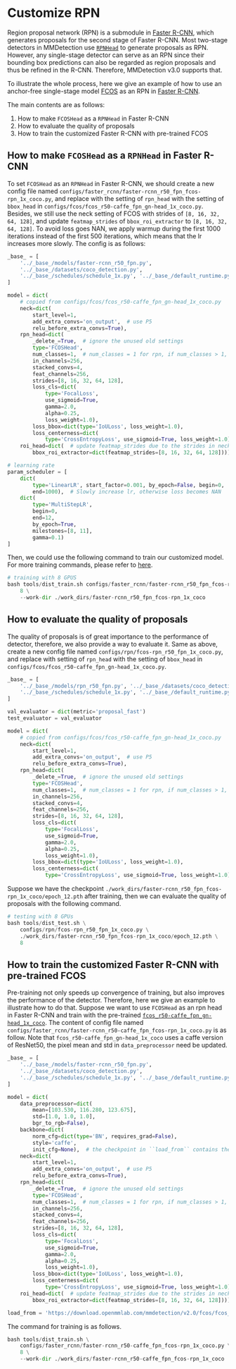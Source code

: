 # Customize RPN

Region proposal network (RPN) is a submodule in [Faster R-CNN](https://arxiv.org/abs/1506.01497), which generates proposals for the second stage of Faster R-CNN. Most two-stage detectors in MMDetection use [`RPNHead`](https://github.com/open-mmlab/mmdetection/blob/dev-3.x/mmdet/models/dense_heads/rpn_head.py) to generate proposals as RPN. However, any single-stage detector can serve as an RPN since their bounding box predictions can also be regarded as region proposals and thus be refined in the R-CNN. Therefore, MMDetection v3.0 supports that.

To illustrate the whole process, here we give an example of how to use an anchor-free single-stage model [FCOS](configs/fcos/fcos_r50-caffe_fpn_gn-head_1x_coco.py) as an RPN in [Faster R-CNN](configs/faster_rcnn/faster-rcnn_r50_fpn_fcos-rpn_1x_coco.py).

The main contents are as follows:

1. How to make `FCOSHead` as a `RPNHead` in Faster R-CNN
2. How to evaluate the quality of proposals
3. How to train the customized Faster R-CNN with pre-trained FCOS

## How to make `FCOSHead` as a `RPNHead` in Faster R-CNN

To set `FCOSHead` as an `RPNHead` in Faster R-CNN, we should create a new config file named `configs/faster_rcnn/faster-rcnn_r50_fpn_fcos-rpn_1x_coco.py`, and replace with the setting of `rpn_head` with the setting of `bbox_head` in `configs/fcos/fcos_r50-caffe_fpn_gn-head_1x_coco.py`. Besides, we still use the neck setting of FCOS with strides of `[8, 16, 32, 64, 128]`, and update `featmap_strides` of `bbox_roi_extractor` to `[8, 16, 32, 64, 128]`. To avoid loss goes NAN, we apply warmup during the first 1000 iterations instead of the first 500 iterations, which means that the lr increases more slowly. The config is as follows:

```python
_base_ = [
    '../_base_/models/faster-rcnn_r50_fpn.py',
    '../_base_/datasets/coco_detection.py',
    '../_base_/schedules/schedule_1x.py', '../_base_/default_runtime.py'
]

model = dict(
    # copied from configs/fcos/fcos_r50-caffe_fpn_gn-head_1x_coco.py
    neck=dict(
        start_level=1,
        add_extra_convs='on_output',  # use P5
        relu_before_extra_convs=True),
    rpn_head=dict(
        _delete_=True,  # ignore the unused old settings
        type='FCOSHead',
        num_classes=1,  # num_classes = 1 for rpn, if num_classes > 1, it will be set to 1 in rpn head
        in_channels=256,
        stacked_convs=4,
        feat_channels=256,
        strides=[8, 16, 32, 64, 128],
        loss_cls=dict(
            type='FocalLoss',
            use_sigmoid=True,
            gamma=2.0,
            alpha=0.25,
            loss_weight=1.0),
        loss_bbox=dict(type='IoULoss', loss_weight=1.0),
        loss_centerness=dict(
            type='CrossEntropyLoss', use_sigmoid=True, loss_weight=1.0)),
    roi_head=dict(  # update featmap_strides due to the strides in neck
        bbox_roi_extractor=dict(featmap_strides=[8, 16, 32, 64, 128])))

# learning rate
param_scheduler = [
    dict(
        type='LinearLR', start_factor=0.001, by_epoch=False, begin=0,
        end=1000),  # Slowly increase lr, otherwise loss becomes NAN
    dict(
        type='MultiStepLR',
        begin=0,
        end=12,
        by_epoch=True,
        milestones=[8, 11],
        gamma=0.1)
]
```

Then, we could use the following command to train our customized model. For more training commands, please refer to [here](https://github.com/open-mmlab/mmdetection/blob/dev-3.x/docs/en/1_exist_data_model.md).

```python
# training with 8 GPUS
bash tools/dist_train.sh configs/faster_rcnn/faster-rcnn_r50_fpn_fcos-rpn_1x_coco.py \
    8 \
    --work-dir ./work_dirs/faster-rcnn_r50_fpn_fcos-rpn_1x_coco
```

## How to evaluate the quality of proposals

The quality of proposals is of great importance to the performance of detector, therefore, we also provide a way to evaluate it. Same as above, create a new config file named `configs/rpn/fcos-rpn_r50_fpn_1x_coco.py`, and replace with setting of `rpn_head` with the setting of `bbox_head` in `configs/fcos/fcos_r50-caffe_fpn_gn-head_1x_coco.py`.

```python
_base_ = [
    '../_base_/models/rpn_r50_fpn.py', '../_base_/datasets/coco_detection.py',
    '../_base_/schedules/schedule_1x.py', '../_base_/default_runtime.py'
]

val_evaluator = dict(metric='proposal_fast')
test_evaluator = val_evaluator

model = dict(
    # copied from configs/fcos/fcos_r50-caffe_fpn_gn-head_1x_coco.py
    neck=dict(
        start_level=1,
        add_extra_convs='on_output',  # use P5
        relu_before_extra_convs=True),
    rpn_head=dict(
        _delete_=True,  # ignore the unused old settings
        type='FCOSHead',
        num_classes=1,  # num_classes = 1 for rpn, if num_classes > 1, it will be set to 1 in rpn head
        in_channels=256,
        stacked_convs=4,
        feat_channels=256,
        strides=[8, 16, 32, 64, 128],
        loss_cls=dict(
            type='FocalLoss',
            use_sigmoid=True,
            gamma=2.0,
            alpha=0.25,
            loss_weight=1.0),
        loss_bbox=dict(type='IoULoss', loss_weight=1.0),
        loss_centerness=dict(
            type='CrossEntropyLoss', use_sigmoid=True, loss_weight=1.0)))
```

Suppose we have the checkpoint `./work_dirs/faster-rcnn_r50_fpn_fcos-rpn_1x_coco/epoch_12.pth` after training, then we can evaluate the quality of proposals with the following command.

```python
# testing with 8 GPUs
bash tools/dist_test.sh \
    configs/rpn/fcos-rpn_r50_fpn_1x_coco.py \
    ./work_dirs/faster-rcnn_r50_fpn_fcos-rpn_1x_coco/epoch_12.pth \
    8
```

## How to train the customized Faster R-CNN with pre-trained FCOS

Pre-training not only speeds up convergence of training, but also improves the performance of the detector. Therefore, here we give an example to illustrate how to do that. Suppose we want to use `FCOSHead` as an rpn head in Faster R-CNN and train with the pre-trained [`fcos_r50-caffe_fpn_gn-head_1x_coco`](https://download.openmmlab.com/mmdetection/v2.0/fcos/fcos_r50_caffe_fpn_gn-head_1x_coco/fcos_r50_caffe_fpn_gn-head_1x_coco-821213aa.pth). The content of config file named `configs/faster_rcnn/faster-rcnn_r50-caffe_fpn_fcos-rpn_1x_coco.py` is as follow. Note that `fcos_r50-caffe_fpn_gn-head_1x_coco` uses a caffe version of ResNet50, the pixel mean and std in `data_preprocessor` need be updated.

```python
_base_ = [
    '../_base_/models/faster-rcnn_r50_fpn.py',
    '../_base_/datasets/coco_detection.py',
    '../_base_/schedules/schedule_1x.py', '../_base_/default_runtime.py'
]

model = dict(
    data_preprocessor=dict(
        mean=[103.530, 116.280, 123.675],
        std=[1.0, 1.0, 1.0],
        bgr_to_rgb=False),
    backbone=dict(
        norm_cfg=dict(type='BN', requires_grad=False),
        style='caffe',
        init_cfg=None),  # the checkpoint in ``load_from`` contains the weights of backbone
    neck=dict(
        start_level=1,
        add_extra_convs='on_output',  # use P5
        relu_before_extra_convs=True),
    rpn_head=dict(
        _delete_=True,  # ignore the unused old settings
        type='FCOSHead',
        num_classes=1,  # num_classes = 1 for rpn, if num_classes > 1, it will be set to 1 in rpn head
        in_channels=256,
        stacked_convs=4,
        feat_channels=256,
        strides=[8, 16, 32, 64, 128],
        loss_cls=dict(
            type='FocalLoss',
            use_sigmoid=True,
            gamma=2.0,
            alpha=0.25,
            loss_weight=1.0),
        loss_bbox=dict(type='IoULoss', loss_weight=1.0),
        loss_centerness=dict(
            type='CrossEntropyLoss', use_sigmoid=True, loss_weight=1.0)),
    roi_head=dict(  # update featmap_strides due to the strides in neck
        bbox_roi_extractor=dict(featmap_strides=[8, 16, 32, 64, 128])))

load_from = 'https://download.openmmlab.com/mmdetection/v2.0/fcos/fcos_r50_caffe_fpn_gn-head_1x_coco/fcos_r50_caffe_fpn_gn-head_1x_coco-821213aa.pth'
```

The command for training is as follows.

```python
bash tools/dist_train.sh \
    configs/faster_rcnn/faster-rcnn_r50-caffe_fpn_fcos-rpn_1x_coco.py \
    8 \
    --work-dir ./work_dirs/faster-rcnn_r50-caffe_fpn_fcos-rpn_1x_coco
```
